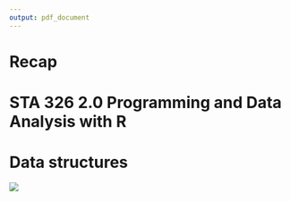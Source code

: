 ```yaml
---
output: pdf_document
---
```


# Recap

# STA 326 2.0 Programming and Data Analysis with R



# Data structures

![](dataStructures.png) 
